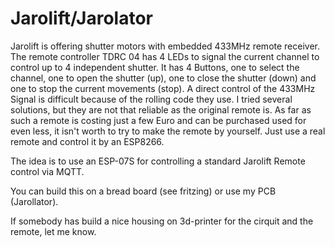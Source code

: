 # Jarolift/Jarolator
Jarolift is offering shutter motors with embedded 433MHz remote receiver. The remote controller TDRC 04 has 4 LEDs to signal the current channel to control up to 4 independent shutter.
It has 4 Buttons, one to select the channel, one to open the shutter (up), one to close the shutter (down) and one to stop the current movements (stop).
A direct control of the 433MHz Signal is difficult because of the rolling code they use. I tried several solutions, but they are not that reliable as the original remote is.
As far as such a remote is costing just a few Euro and can be purchased used for even less, it isn't worth to try to make the remote by yourself. Just use a real remote and control it by an ESP8266.

The idea is to use an ESP-07S for controlling a standard Jarolift Remote control via MQTT.

You can build this on a bread board (see fritzing) or use my PCB (Jarollator).

If somebody has build a nice housing on 3d-printer for the cirquit and the remote, let me know.
